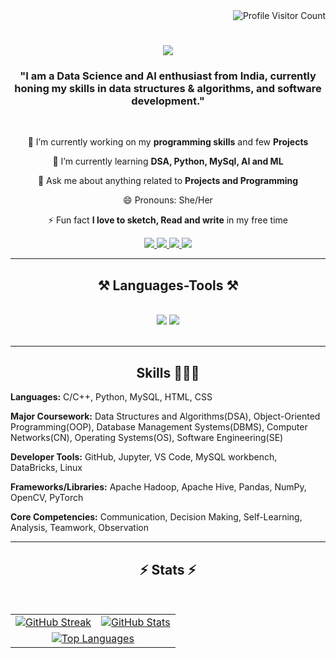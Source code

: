 <!-- Visitor Badge -->
<div align="right">
  <img src="https://komarev.com/ghpvc/?username=vaishaliisingh&color=9EFF90" alt="Profile Visitor Count"/>
</div>

<!-- Typing Animation -->
<h1 align="center">
    <img src="https://readme-typing-svg.herokuapp.com/?font=Righteous&size=35&color=3CA03C&center=true&vCenter=true&width=500&height=70&duration=3000&lines=Hello+there!+👋;+I+am+Vaishali+Singh△;+Welcome+to+my+GitHub🦖"/>
</h1>



<h3 align="center">"I am a Data Science and AI enthusiast from India, currently honing my skills in data structures & algorithms, and software development."</h3>

<br/>

<div align="center">
 
 🔭 I’m currently working on my **programming skills** and few **Projects**
 
 🌱 I’m currently learning **DSA, Python, MySql, AI and ML**

💬 Ask me about anything related to **Projects and Programming**

😄 Pronouns: She/Her

⚡ Fun fact **I love to sketch, Read and write** in my free time

 </div>

<div align="center"> 
  <a href="mailto:avaishu2003@gmail.com">
    <img src="https://img.shields.io/badge/Gmail-333333?style=for-the-badge&logo=gmail&logoColor=red" />
  </a>
  <a href="https://linkedin.com/in/vaishaliisingh" target="_blank">
    <img src="https://img.shields.io/badge/LinkedIn-0077B5?style=for-the-badge&logo=linkedin&logoColor=white" target="_blank" />
  </a>
  <a href="https://medium.com/vaishaliisingh" target="_blank">
    <img src="https://img.shields.io/badge/Medium-12100E?style=for-the-badge&logo=medium&logoColor=white" />
  </a>
  <a href="https://www.kaggle.com/itevishi" target="_blank">
    <img src="https://img.shields.io/badge/kaggle-12100E?style=for-the-badge&logo=kaggle&logoColor=blue" />
  </a>
</div>

 <hr/>

<h2 align="center">⚒️ Languages-Tools ⚒️</h2>
<br/>
<div align="center">
    <img src="https://skillicons.dev/icons?i=python,cpp,c,vscode,visualstudio,mysql,github,windows"/>
    <img src="https://skillicons.dev/icons?i=html,css,linux,opencv,pytorch,jupyter <div align="center">
    
</div>

<br/>
<hr/>

<div align="center">
  <h2> Skills 👨🏻‍💻 </h2>
  <div align="left">
    
 **Languages:** C/C++, Python, MySQL, HTML, CSS  
    
 **Major Coursework:** Data Structures and Algorithms(DSA), Object-Oriented Programming(OOP), Database Management Systems(DBMS), Computer Networks(CN), Operating Systems(OS), Software Engineering(SE)

 **Developer Tools:** GitHub, Jupyter, VS Code, MySQL workbench, DataBricks, Linux
  
 **Frameworks/Libraries:** Apache Hadoop, Apache Hive, Pandas, NumPy, OpenCV, PyTorch
  
 **Core Competencies:** Communication, Decision Making, Self-Learning, Analysis, Teamwork, Observation
 </div>
</div>

<hr/>

<h2 align="center">⚡ Stats ⚡</h2>
<br>

<table align="center">
  <tr>
    <td align="center">
      <a href="https://github.com/vaishaliisingh">
        <img src="https://github-readme-streak-stats.herokuapp.com/?user=vaishaliisingh&theme=default&border=8B4513&background=FFF5EE&stroke=A0522D&ring=CD853F&fire=D2691E&currStreakLabel=8B4513" alt="GitHub Streak" />
      </a>
    </td>
    <td align="center">
      <a href="https://github.com/vaishaliisingh">
        <img src="https://denvercoder1-github-readme-stats.vercel.app/api?username=vaishaliisingh&show_icons=true&count_private=true&theme=default&border_color=8B4513&bg_color=FFF5EE&title_color=A0522D&icon_color=D2691E&text_color=8B4513" alt="GitHub Stats" />
      </a>
    </td>
  </tr>
  <tr>
    <td colspan="2" align="center">
      <a href="https://github.com/vaishaliisingh">
        <img src="https://denvercoder1-github-readme-stats.vercel.app/api/top-langs/?username=vaishaliisingh&langs_count=8&layout=compact&theme=default&border_color=8B4513&bg_color=FFF5EE&title_color=A0522D&icon_color=D2691E&text_color=8B4513" alt="Top Languages" />
      </a>
    </td>
  </tr>
</table>

<br/> <br/>


<!--
**vaishaliisingh/vaishaliisingh** is a ✨ _special_ ✨ repository because its `README.md` (this file) appears on your GitHub profile.

Here are some ideas to get you started:

- 🔭 I’m currently working on ...
- 🌱 I’m currently learning ...
- 👯 I’m looking to collaborate on ...
- 🤔 I’m looking for help with ...
- 💬 Ask me about ...
- 📫 How to reach me: ...
- 😄 Pronouns: ...
- ⚡ Fun fact: ...
-->
